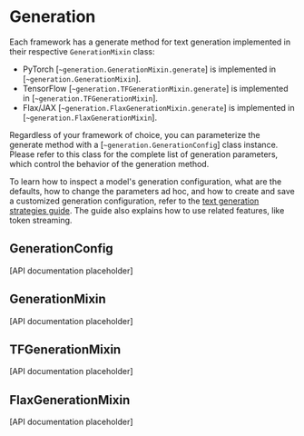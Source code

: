<!--Copyright 2022 The HuggingFace Team. All rights reserved.

Licensed under the Apache License, Version 2.0 (the "License"); you may not use this file except in compliance with
the License. You may obtain a copy of the License at

http://www.apache.org/licenses/LICENSE-2.0

Unless required by applicable law or agreed to in writing, software distributed under the License is distributed on
an "AS IS" BASIS, WITHOUT WARRANTIES OR CONDITIONS OF ANY KIND, either express or implied. See the License for the
specific language governing permissions and limitations under the License.

⚠️ Note that this file is in Markdown but contain specific syntax for our doc-builder (similar to MDX) that may not be
rendered properly in your Markdown viewer.

-->

# Generation

Each framework has a generate method for text generation implemented in their respective `GenerationMixin` class:

- PyTorch [`~generation.GenerationMixin.generate`] is implemented in [`~generation.GenerationMixin`].
- TensorFlow [`~generation.TFGenerationMixin.generate`] is implemented in [`~generation.TFGenerationMixin`].
- Flax/JAX [`~generation.FlaxGenerationMixin.generate`] is implemented in [`~generation.FlaxGenerationMixin`].

Regardless of your framework of choice, you can parameterize the generate method with a [`~generation.GenerationConfig`]
class instance. Please refer to this class for the complete list of generation parameters, which control the behavior
of the generation method.

To learn how to inspect a model's generation configuration, what are the defaults, how to change the parameters ad hoc,
and how to create and save a customized generation configuration, refer to the
[text generation strategies guide](../generation_strategies). The guide also explains how to use related features,
like token streaming.

## GenerationConfig

[API documentation placeholder]

## GenerationMixin

[API documentation placeholder]

## TFGenerationMixin

[API documentation placeholder]

## FlaxGenerationMixin

[API documentation placeholder]
